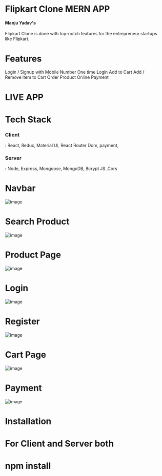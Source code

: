 <h1>Flipkart Clone MERN APP</h1>

<h4>Manju Yadav's</h4> Flipkart Clone is done with top-notch features for the entrepreneur startups like Flipkart.

<h1>Features</h1>

Login / Signup with Mobile Number
One time Login 
Add to Cart
Add / Remove item to Cart
Order Product
Online Payment


<h1>LIVE APP</h1>

<h1>Tech Stack</h1>

<h3>Client</h3> :   React, Redux, Material UI,  React Router Dom, payment,

<h3>Server</h3> :  Node, Express, Mongoose, MongoDB,  Bcrypt JS ,Cors

<h1>Navbar </h1>

![image](https://github.com/manju145/Flipcard/assets/110039298/b9222b0b-006a-4343-a9b4-e87e563db12c)

<h1>Search Product </h1>

![image](https://github.com/manju145/Flipcard/assets/110039298/71fffba1-1988-4d84-9eb7-283be4dfdb24)

<h1>Product Page </h1>

![image](https://github.com/manju145/Flipcard/assets/110039298/e059e1eb-ec1f-4e67-aa04-32254ebae35a)

<h1>Login </h1>

![image](https://github.com/manju145/Flipcard/assets/110039298/7f16f203-047b-42a1-82c5-771d367f517a)

<h1>Register </h1>

![image](https://github.com/manju145/Flipcard/assets/110039298/9c21319a-4098-46b2-9215-5905f2c2094f)


<h1>Cart Page </h1>

![image](https://github.com/manju145/Flipcard/assets/110039298/f792b2c5-aee9-4ebd-8a7c-c827f82108a5)

<h1>Payment  </h1>

![image](https://github.com/manju145/Flipcard/assets/110039298/fa72fe6d-cbf9-477a-bfb4-b5c3455f11c3)


<h1>Installation <h1>
For Client and Server both

 <h1> npm install<h1>



